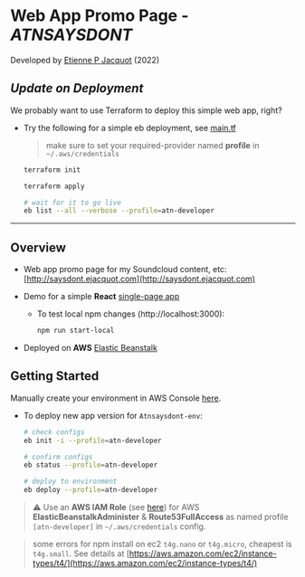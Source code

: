 # Web App Promo Page - *ATNSAYSDONT*

Developed by [Etienne P Jacquot](mailto:jacquot.etienne@gmail.com) (2022)

## *Update on Deployment* 

We probably want to use Terraform to deploy this simple web app, right?

- Try the following for a simple eb deployment, see [main.tf](./main.tf)

    > make sure to set your required-provider named **profile** in `~/.aws/credentials`

    ```bash
    terraform init

    terraform apply
    
    # wait for it to go live
    eb list --all --verbose --profile=atn-developer
    ```
______

## Overview

- Web app promo page for my Soundcloud content, etc: [http://saysdont.ejacquot.com](http://saysdont.ejacquot.com)

- Demo for a simple **React** [single-page app](https://reactjs.org/docs/glossary.html#single-page-application)


    - To test local npm changes (http://localhost:3000):

        ```bash
        npm run start-local
        ```

- Deployed on **AWS** [Elastic Beanstalk](https://docs.aws.amazon.com/elasticbeanstalk/latest/dg/create_deploy_nodejs.html) 


## Getting Started

Manually create your environment in AWS Console [here](https://us-east-1.console.aws.amazon.com/elasticbeanstalk/home?region=us-east-1#/application/overview?applicationName=atnsaysdont).


- To deploy new app version for `Atnsaysdont-env`:

    ```bash
    # check configs
    eb init -i --profile=atn-developer

    # confirm configs
    eb status --profile=atn-developer

    # deploy to environment
    eb deploy --profile=atn-developer
    ```


> ⚠️ Use an **AWS IAM Role** (see [here](https://us-east-1.console.aws.amazon.com/iamv2/home?region=us-east-1#/home)) for AWS **ElasticBeanstalkAdminister** & **Route53FullAccess** as named profile `[atn-developer]` in `~/.aws/credentials` config.

> some errors for npm install on ec2 `t4g.nano` or `t4g.micro`, cheapest is `t4g.small`. See details at [https://aws.amazon.com/ec2/instance-types/t4/](https://aws.amazon.com/ec2/instance-types/t4/)